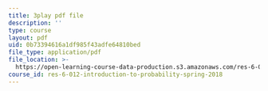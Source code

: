 ```yaml
---
title: 3play pdf file
description: ''
type: course
layout: pdf
uid: 0b73394616a1df985f43adfe64810bed
file_type: application/pdf
file_location: >-
  https://open-learning-course-data-production.s3.amazonaws.com/res-6-012-introduction-to-probability-spring-2018/0b73394616a1df985f43adfe64810bed_vEsUsaK1HBk.pdf
course_id: res-6-012-introduction-to-probability-spring-2018
---
```

